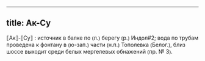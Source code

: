 
---
title: Ак-Су
---
⟦Ак⟧-⟦Су⟧
: источник в балке по ⦅л.⦆ берегу ⦅р.⦆ Индол#2; вода по трубам проведена к фонтану в ⦅ю-зап.⦆ части ⦅н.п.⦆ Тополевка ⦅Белог.⦆, близ шоссе выходит среди белых мергелевых обнажений ⦅пр. № 3⦆.
